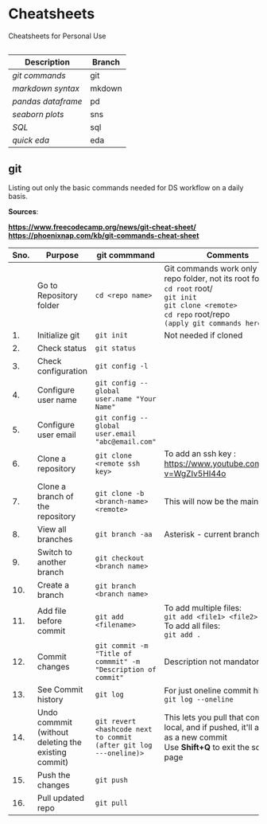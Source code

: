 # Cheatsheets
Cheatsheets for Personal Use

## 
| Description       | Branch      |
|-------------      |-------------|
| _git commands_    | git         |
| _markdown syntax_ | mkdown      |
| _pandas dataframe_| pd          |
| _seaborn plots_   | sns         |
| _SQL_             | sql         |
| _quick eda_       | eda         |


## git
Listing out only the basic commands needed for DS workflow on a daily basis.

**Sources**:

**https://www.freecodecamp.org/news/git-cheat-sheet/<br>https://phoenixnap.com/kb/git-commands-cheat-sheet**  


|Sno.|Purpose                      |git commmand                |Comments|
|----|---------                        |------------                |--------|
|    |Go to Repository folder          |``cd <repo name>``          |Git commands work only inside repo folder, not its root folder<br>``cd root``      root/<br>``git init``<br>``git clone <remote>``<br>``cd repo``      root/repo<br> ``(apply git commands here)``|
|1.  |Initialize git                   |``git init ``               |Not needed if cloned|
|2.  |Check status                     |``git status ``             ||
|3.  |Check configuration              |``git config -l``           ||
|4.  |Configure user name              |``git config --global user.name "Your Name"``||
|5.  |Configure user email             |``git config --global user.email "abc@email.com"``||
|6.  |Clone a repository               |``git clone <remote ssh key>``|To add an ssh key : <br>https://www.youtube.com/watch?v=WgZIv5HI44o|
|7.  |Clone a branch of the repository |``git clone -b <branch-name> <remote>``| This will now be the main branch|
|8.  |View all branches                |``git branch -aa``| Asterisk - current branch |
|9.  |Switch to another branch         |``git checkout <branch name>``||
|10. |Create a branch                  |``git branch <branch name>``||
|11. |Add file before commit           |``git add <filename>``|To add multiple files:<br>``git add <file1> <file2> <...>``<br>To add all files:<br>``git add .``|
|12. |Commit changes                   |``git commit -m "Title of commmit" -m "Description of commit"``|Description not mandatory|
|13. |See Commit history               |``git log``| For just oneline commit history:<br>``git log --oneline``|
|14. |Undo commmit (without deleting the existing commit)|``git revert <hashcode next to commit (after git log ---oneline)>``|This lets you pull that commit to local, and if pushed, it'll appear as a new commit<br>Use **Shift+Q** to exit the script page|
|15. |Push the changes                 |``git push``||
|16. |Pull updated repo                |``git pull``||




 
